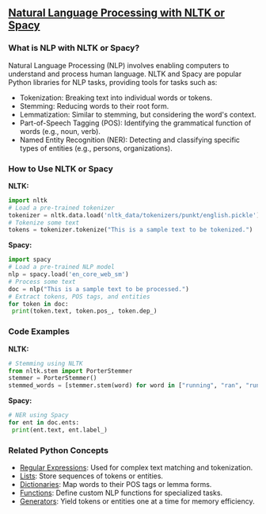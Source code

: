 ## [Natural Language Processing with NLTK or Spacy](./../natural-language-processing-with-nltk-or-spacy/)

### What is NLP with NLTK or Spacy?
Natural Language Processing (NLP) involves enabling computers to understand and process human language. NLTK and Spacy are popular Python libraries for NLP tasks, providing tools for tasks such as:

- Tokenization: Breaking text into individual words or tokens.
- Stemming: Reducing words to their root form.
- Lemmatization: Similar to stemming, but considering the word's context.
- Part-of-Speech Tagging (POS): Identifying the grammatical function of words (e.g., noun, verb).
- Named Entity Recognition (NER): Detecting and classifying specific types of entities (e.g., persons, organizations).

### How to Use NLTK or Spacy
**NLTK:**
```python
import nltk
# Load a pre-trained tokenizer
tokenizer = nltk.data.load('nltk_data/tokenizers/punkt/english.pickle')
# Tokenize some text
tokens = tokenizer.tokenize("This is a sample text to be tokenized.")
```

**Spacy:**
```python
import spacy
# Load a pre-trained NLP model
nlp = spacy.load('en_core_web_sm')
# Process some text
doc = nlp("This is a sample text to be processed.")
# Extract tokens, POS tags, and entities
for token in doc:
 print(token.text, token.pos_, token.dep_)
```

### Code Examples
**NLTK:**
```python
# Stemming using NLTK
from nltk.stem import PorterStemmer
stemmer = PorterStemmer()
stemmed_words = [stemmer.stem(word) for word in ["running", "ran", "runs"]]
```

**Spacy:**
```python
# NER using Spacy
for ent in doc.ents:
 print(ent.text, ent.label_)
```

### Related Python Concepts
- [Regular Expressions](./../regular-expressions/): Used for complex text matching and tokenization.
- [Lists](./../lists/): Store sequences of tokens or entities.
- [Dictionaries](./../dictionaries/): Map words to their POS tags or lemma forms.
- [Functions](./../functions/): Define custom NLP functions for specialized tasks.
- [Generators](./../generators/): Yield tokens or entities one at a time for memory efficiency.